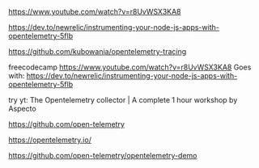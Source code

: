 
https://www.youtube.com/watch?v=r8UvWSX3KA8

https://dev.to/newrelic/instrumenting-your-node-js-apps-with-opentelemetry-5flb

https://github.com/kubowania/opentelemetry-tracing


freecodecamp
https://www.youtube.com/watch?v=r8UvWSX3KA8
Goes with:
https://dev.to/newrelic/instrumenting-your-node-js-apps-with-opentelemetry-5flb


try yt:
The Opentelemetry collector | A complete 1 hour workshop
by Aspecto


https://github.com/open-telemetry

https://opentelemetry.io/

https://github.com/open-telemetry/opentelemetry-demo